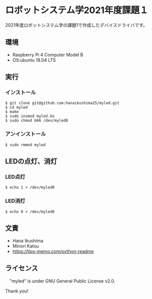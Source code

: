 # ロボットシステム学2021年度課題１
2021年度ロボットシステム学の課題1で作成したデバイスドライバです。
## 環境
  - Raspberry Pi 4 Computer Model B
  - OS:ubuntu 18.04 LTS
## 実行
### インストール
```
$ git clone git@github.com:hanaikushima25/myled.git
$ cd myled
$ make
$ sudo insmod myled.ko
$ sudo chmod 666 /dev/myled0
```
### アンインストール
```
$ sudo rmmod myled
```
## LEDの点灯、消灯
### LED点灯
```
$ echo 1 > /dev/myled0
```
### LED消灯
```
$ echo 0 > /dev/myled0
```
## 文責
 - Hana Ikushima
 - Minori Katou
 - https://tips-memo.com/python-readme
## ライセンス
　"myled" is under GNU General Public License v2.0.
 
 Thank you!
